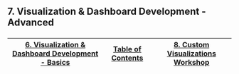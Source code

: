 ## 7. Visualization & Dashboard Development - Advanced

###

###


|[6. Visualization & Dashboard Development - Basics](https://github.com/ErikKBethke/powerbilearn/blob/master/docs/Visualization%20%26%20Dashboard%20Development%20-%20Basics.md#6-visualization--dashboard-development---basics)|[Table of Contents](https://github.com/ErikKBethke/powerbilearn#table-of-contents)|[8. Custom Visualizations Workshop](https://github.com/ErikKBethke/powerbilearn/blob/master/docs/Custom%20Visualizations%20Workshop.md#8-custom-visualizations-workshop)|
|:---:|:---:|:---:|
